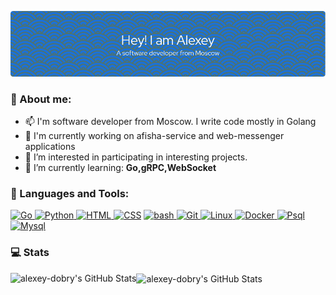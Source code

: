 ![Header](github-header-image.png)
### 👋 About me:
- 📫 I'm software developer from Moscow. I write code mostly in Golang
- 📌 I'm currently working on afisha-service and web-messenger applications
- 👀 I’m interested in participating in interesting projects.
- 🌱 I’m currently learning: **Go,gRPC,WebSocket**

### 🔧 Languages and Tools:

<div align="left">
  <a href="https://go.dev/doc/" target="_blank" rel="noreferrer"> <img src="https://www.vectorlogo.zone/logos/golang/golang-icon.svg" alt="Go" width="40" height="40"> </a>
  <a href="https://www.python.org/doc/" target="_blank" rel="noreferrer" > <img src="https://www.vectorlogo.zone/logos/python/python-icon.svg" alt="Python" width="40" height="40"/> </a>
  <a href="https://html.spec.whatwg.org/multipage/" target="_blank" rel="noreferrer"> <img src="https://www.vectorlogo.zone/logos/w3_html5/w3_html5-icon.svg" alt="HTML" width="40" height="40"/> </a> 
  <a href="https://developer.mozilla.org/en-US/docs/Web/CSS" target="_blank" rel="noreferrer"> <img src="https://www.vectorlogo.zone/logos/w3_css/w3_css-icon~old.svg" alt="CSS" width="40" height="40"/></a>
  <a href="https://www.gnu.org/savannah-checkouts/gnu/bash/manual/bash.html" target="_blank" rel="noreferrer"> <img src="https://www.vectorlogo.zone/logos/gnu_bash/gnu_bash-icon.svg" alt="bash" width="40" height=""> </a>
  <a href="https://git-scm.com/" target="_blank" rel="noreferrer"> <img src="https://www.vectorlogo.zone/logos/git-scm/git-scm-icon.svg" alt="Git" width="40" height="40"/> </a> 
  <a href="https://docs.kernel.org/" target="_blank" rel="noreferrer"> <img src="https://www.vectorlogo.zone/logos/linux/linux-icon.svg" alt="Linux" width="40" height="40"> </a>
  <a href="https://docs.docker.com/" target="_blank" rel="noreferrer"> <img src="https://www.vectorlogo.zone/logos/docker/docker-official.svg" alt="Docker" width="40" height="40"> </a>
  <a href="https://www.postgresql.org/docs/" target="_blank" rel="noreferrer"> <img src="https://www.vectorlogo.zone/logos/postgresql/postgresql-icon.svg" alt="Psql" width="40" height="40"> </a>
  <a href="https://dev.mysql.com/doc/" target="_blank" rel="noreferrer"> <img src="https://www.vectorlogo.zone/logos/mysql/mysql-icon.svg" alt="Mysql" width="40" height="40"> </a>
</div> 

### 💻 Stats
<img src="https://github-readme-stats.vercel.app/api?username=alexey-dobry&theme=default&show_icons=true&hide_border=true&count_private=true" alt="alexey-dobry's GitHub Stats" align="left"/>
<img src="https://github-readme-stats.vercel.app/api/top-langs/?username=alexey-dobry&theme=default&show_icons=true&hide_border=true&layout=compact" alt="alexey-dobry's GitHub Stats" align="center"/>
